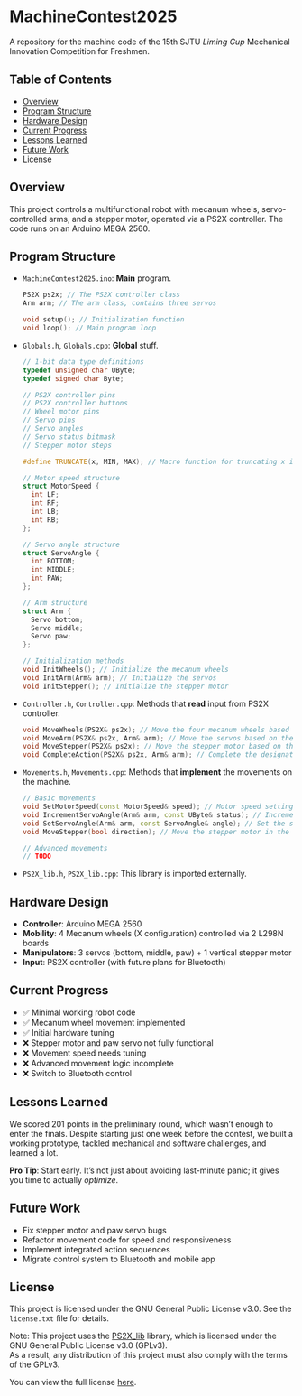 # MachineContest2025

A repository for the machine code of the 15th SJTU *Liming Cup* Mechanical Innovation Competition for Freshmen.

## Table of Contents

- [Overview](#overview)
- [Program Structure](#program-structure)
- [Hardware Design](#hardware-design)
- [Current Progress](#current-progress)
- [Lessons Learned](#lessons-learned)
- [Future Work](#future-work)
- [License](#license)

## Overview

This project controls a multifunctional robot with mecanum wheels, servo-controlled arms, and a stepper motor, operated via a PS2X controller. The code runs on an Arduino MEGA 2560.

## Program Structure

- ```MachineContest2025.ino```: **Main** program.
  
  ```cpp
  PS2X ps2x; // The PS2X controller class
  Arm arm; // The arm class, contains three servos

  void setup(); // Initialization function
  void loop(); // Main program loop
  ```

- ```Globals.h```, ```Globals.cpp```: **Global** stuff.
  
  ```cpp
  // 1-bit data type definitions
  typedef unsigned char UByte;
  typedef signed char Byte;

  // PS2X controller pins
  // PS2X controller buttons
  // Wheel motor pins
  // Servo pins
  // Servo angles
  // Servo status bitmask
  // Stepper motor steps
  
  #define TRUNCATE(x, MIN, MAX); // Macro function for truncating x into a range [MIN, MAX]
  
  // Motor speed structure
  struct MotorSpeed {
    int LF;
    int RF;
    int LB;
    int RB;
  };

  // Servo angle structure
  struct ServoAngle {
    int BOTTOM;
    int MIDDLE;
    int PAW;
  };

  // Arm structure
  struct Arm {
    Servo bottom;
    Servo middle;
    Servo paw;
  };

  // Initialization methods
  void InitWheels(); // Initialize the mecanum wheels
  void InitArm(Arm& arm); // Initialize the servos
  void InitStepper(); // Initialize the stepper motor
  ```

- ```Controller.h```, ```Controller.cpp```: Methods that **read** input from PS2X controller.
  
  ```cpp
  void MoveWheels(PS2X& ps2x); // Move the four mecanum wheels based on the controller input
  void MoveArm(PS2X& ps2x, Arm& arm); // Move the servos based on the controller input
  void MoveStepper(PS2X& ps2x); // Move the stepper motor based on the controller input
  void CompleteAction(PS2X& ps2x, Arm& arm); // Complete the designated actions based on the controller input (TODO)
  ```

- ```Movements.h```, ```Movements.cpp```: Methods that **implement** the movements on the machine.
  
  ```cpp
  // Basic movements
  void SetMotorSpeed(const MotorSpeed& speed); // Motor speed setting, range -128 ~ 127
  void IncrementServoAngle(Arm& arm, const UByte& status); // Increment the servo angle based on the button status
  void SetServoAngle(Arm& arm, const ServoAngle& angle); // Set the servo angle
  void MoveStepper(bool direction); // Move the stepper motor in the specified direction

  // Advanced movements
  // TODO
  ```

- ```PS2X_lib.h```, ```PS2X_lib.cpp```: This library is imported externally.

## Hardware Design

- **Controller**: Arduino MEGA 2560  
- **Mobility**: 4 Mecanum wheels (X configuration) controlled via 2 L298N boards  
- **Manipulators**: 3 servos (bottom, middle, paw) + 1 vertical stepper motor  
- **Input**: PS2X controller (with future plans for Bluetooth)

## Current Progress

- ✅ Minimal working robot code  
- ✅ Mecanum wheel movement implemented  
- ✅ Initial hardware tuning  
- ❌ Stepper motor and paw servo not fully functional  
- ❌ Movement speed needs tuning  
- ❌ Advanced movement logic incomplete  
- ❌ Switch to Bluetooth control  

## Lessons Learned

We scored 201 points in the preliminary round, which wasn’t enough to enter the finals. Despite starting just one week before the contest, we built a working prototype, tackled mechanical and software challenges, and learned a lot.

**Pro Tip**: Start early. It’s not just about avoiding last-minute panic; it gives you time to actually *optimize*.

## Future Work

- Fix stepper motor and paw servo bugs  
- Refactor movement code for speed and responsiveness  
- Implement integrated action sequences  
- Migrate control system to Bluetooth and mobile app

## License

This project is licensed under the GNU General Public License v3.0.
See the ```license.txt``` file for details.

Note: This project uses the [PS2X_lib](https://github.com/madsci1016/Arduino-PS2X) library, which is licensed under the GNU General Public License v3.0 (GPLv3).  
As a result, any distribution of this project must also comply with the terms of the GPLv3.

You can view the full license [here](https://www.gnu.org/licenses/gpl-3.0.html).
